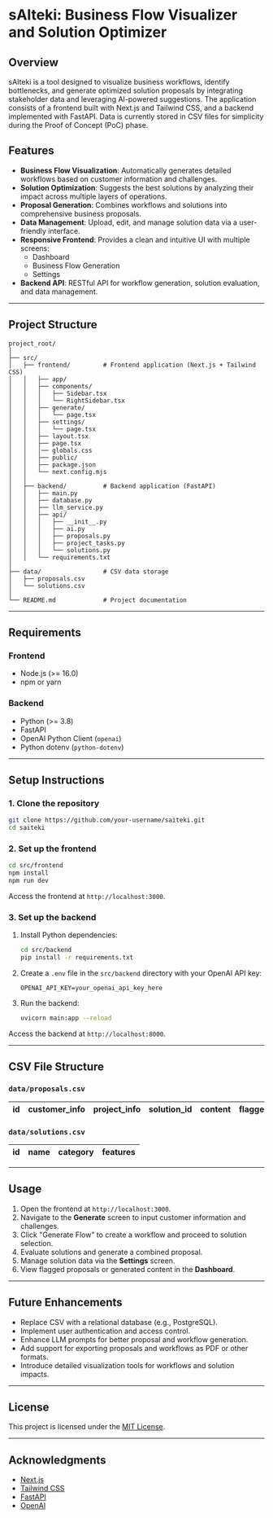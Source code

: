 # sAIteki: Business Flow Visualizer and Solution Optimizer

## Overview

sAIteki is a tool designed to visualize business workflows, identify bottlenecks, and generate optimized solution proposals by integrating stakeholder data and leveraging AI-powered suggestions. The application consists of a frontend built with Next.js and Tailwind CSS, and a backend implemented with FastAPI. Data is currently stored in CSV files for simplicity during the Proof of Concept (PoC) phase.

## Features

- **Business Flow Visualization**: Automatically generates detailed workflows based on customer information and challenges.
- **Solution Optimization**: Suggests the best solutions by analyzing their impact across multiple layers of operations.
- **Proposal Generation**: Combines workflows and solutions into comprehensive business proposals.
- **Data Management**: Upload, edit, and manage solution data via a user-friendly interface.
- **Responsive Frontend**: Provides a clean and intuitive UI with multiple screens:
  - Dashboard
  - Business Flow Generation
  - Settings
- **Backend API**: RESTful API for workflow generation, solution evaluation, and data management.

---

## Project Structure

```plaintext
project_root/
│
├── src/
│   ├── frontend/         # Frontend application (Next.js + Tailwind CSS)
│   │   ├── app/
│   │   ├── components/
│   │   │   ├── Sidebar.tsx
│   │   │   └── RightSidebar.tsx
│   │   ├── generate/
│   │   │   └── page.tsx
│   │   ├── settings/
│   │   │   └── page.tsx
│   │   ├── layout.tsx
│   │   ├── page.tsx
│   │   │── globals.css
│   │   ├── public/
│   │   ├── package.json
│   │   └── next.config.mjs
│   │
│   ├── backend/          # Backend application (FastAPI)
│   │   ├── main.py
│   │   ├── database.py
│   │   ├── llm_service.py
│   │   ├── api/
│   │   │   ├── __init__.py
│   │   │   ├── ai.py
│   │   │   ├── proposals.py
│   │   │   ├── project_tasks.py
│   │   │   └── solutions.py
│   │   └── requirements.txt
│
├── data/                 # CSV data storage
│   ├── proposals.csv
│   └── solutions.csv
│
└── README.md             # Project documentation
```

---

## Requirements

### Frontend

- Node.js (>= 16.0)
- npm or yarn

### Backend

- Python (>= 3.8)
- FastAPI
- OpenAI Python Client (`openai`)
- Python dotenv (`python-dotenv`)

---

## Setup Instructions

### 1. Clone the repository

```bash
git clone https://github.com/your-username/saiteki.git
cd saiteki
```

### 2. Set up the frontend

```bash
cd src/frontend
npm install
npm run dev
```

Access the frontend at `http://localhost:3000`.

### 3. Set up the backend

1. Install Python dependencies:

   ```bash
   cd src/backend
   pip install -r requirements.txt
   ```

2. Create a `.env` file in the `src/backend` directory with your OpenAI API key:

   ```plaintext
   OPENAI_API_KEY=your_openai_api_key_here
   ```

3. Run the backend:

   ```bash
   uvicorn main:app --reload
   ```

Access the backend at `http://localhost:8000`.

---

## CSV File Structure

### `data/proposals.csv`

| id | customer\_info | project\_info | solution\_id | content | flagged |
| -- | -------------- | ------------- | ------------ | ------- | ------- |

### `data/solutions.csv`

| id | name | category | features |
| -- | ---- | -------- | -------- |

---

## Usage

1. Open the frontend at `http://localhost:3000`.
2. Navigate to the **Generate** screen to input customer information and challenges.
3. Click "Generate Flow" to create a workflow and proceed to solution selection.
4. Evaluate solutions and generate a combined proposal.
5. Manage solution data via the **Settings** screen.
6. View flagged proposals or generated content in the **Dashboard**.

---

## Future Enhancements

- Replace CSV with a relational database (e.g., PostgreSQL).
- Implement user authentication and access control.
- Enhance LLM prompts for better proposal and workflow generation.
- Add support for exporting proposals and workflows as PDF or other formats.
- Introduce detailed visualization tools for workflows and solution impacts.

---

## License

This project is licensed under the [MIT License](LICENSE).

---

## Acknowledgments

- [Next.js](https://nextjs.org/)
- [Tailwind CSS](https://tailwindcss.com/)
- [FastAPI](https://fastapi.tiangolo.com/)
- [OpenAI](https://openai.com/)
